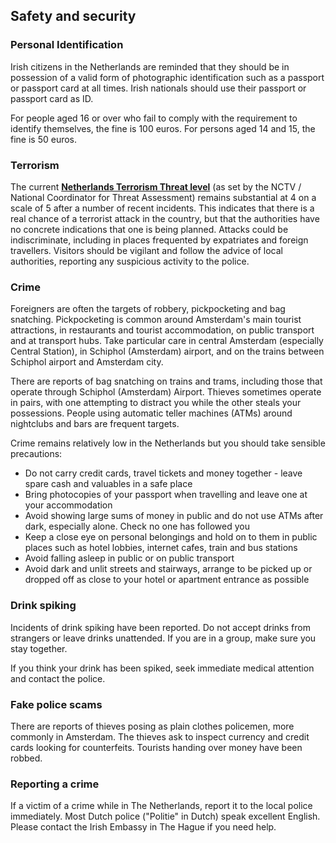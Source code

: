 ## Safety and security

### **Personal Identification**

Irish citizens in the Netherlands are reminded that they should be in possession of a valid form of photographic identification such as a passport or passport card at all times. Irish nationals should use their passport or passport card as ID.

For people aged 16 or over who fail to comply with the requirement to identify themselves, the fine is 100 euros. For persons aged 14 and 15, the fine is 50 euros.

### **Terrorism**

The current [**Netherlands Terrorism Threat level**](https://english.nctv.nl/topics/terrorist-threat-assessment-netherlands) (as set by the NCTV / National Coordinator for Threat Assessment) remains substantial at 4 on a scale of 5 after a number of recent incidents. This indicates that there is a real chance of a terrorist attack in the country, but that the authorities have no concrete indications that one is being planned. Attacks could be indiscriminate, including in places frequented by expatriates and foreign travellers. Visitors should be vigilant and follow the advice of local authorities, reporting any suspicious activity to the police.

### **Crime**

Foreigners are often the targets of robbery, pickpocketing and bag snatching. Pickpocketing is common around Amsterdam's main tourist attractions, in restaurants and tourist accommodation, on public transport and at transport hubs. Take particular care in central Amsterdam (especially Central Station), in Schiphol (Amsterdam) airport, and on the trains between Schiphol airport and Amsterdam city.

There are reports of bag snatching on trains and trams, including those that operate through Schiphol (Amsterdam) Airport. Thieves sometimes operate in pairs, with one attempting to distract you while the other steals your possessions. People using automatic teller machines (ATMs) around nightclubs and bars are frequent targets.

Crime remains relatively low in the Netherlands but you should take sensible precautions:

* Do not carry credit cards, travel tickets and money together - leave spare cash and valuables in a safe place
* Bring photocopies of your passport when travelling and leave one at your accommodation
* Avoid showing large sums of money in public and do not use ATMs after dark, especially alone. Check no one has followed you
* Keep a close eye on personal belongings and hold on to them in public places such as hotel lobbies, internet cafes, train and bus stations
* Avoid falling asleep in public or on public transport
* Avoid dark and unlit streets and stairways, arrange to be picked up or dropped off as close to your hotel or apartment entrance as possible

### **Drink spiking**

Incidents of drink spiking have been reported. Do not accept drinks from strangers or leave drinks unattended. If you are in a group, make sure you stay together.

If you think your drink has been spiked, seek immediate medical attention and contact the police.

### **Fake police scams**

There are reports of thieves posing as plain clothes policemen, more commonly in Amsterdam. The thieves ask to inspect currency and credit cards looking for counterfeits. Tourists handing over money have been robbed.

### **Reporting a crime**

If a victim of a crime while in The Netherlands, report it to the local police immediately. Most Dutch police ("Politie" in Dutch) speak excellent English. Please contact the Irish Embassy in The Hague if you need help.